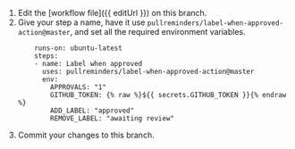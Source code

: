 1. Edit the [workflow file]({{ editUrl }}) on this branch.
1. Give your step a name, have it use `pullreminders/label-when-approved-action@master`, and set all the required environment variables.
    ```suggestion
        runs-on: ubuntu-latest
        steps:
        - name: Label when approved
          uses: pullreminders/label-when-approved-action@master
          env:
            APPROVALS: "1"
            GITHUB_TOKEN: {% raw %}${{ secrets.GITHUB_TOKEN }}{% endraw %}
            ADD_LABEL: "approved"
            REMOVE_LABEL: "awaiting review"
    ```
1. Commit your changes to this branch. 